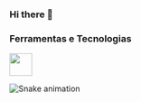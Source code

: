 ### Hi there 👋
### Ferramentas e Tecnologias

<img src="https://tenor.com/view/dev_animado-gif-25018018" width="40" height="40"/>

![Snake animation](https://github.com/stenio-fonteles/stenio-fonteles/blob/output/github-contribution-grid-snake.svg)

<!--
**stenio-fonteles/stenio-fonteles** is a ✨ _special_ ✨ repository because its `README.md` (this file) appears on your GitHub profile.

Here are some ideas to get you started:

- 🔭 I’m currently working on ...
- 🌱 I’m currently learning ...
- 👯 I’m looking to collaborate on ...
- 🤔 I’m looking for help with ...
- 💬 Ask me about ...
- 📫 How to reach me: ...
- 😄 Pronouns: ...
- ⚡ Fun fact: ...
-->
